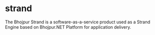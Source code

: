 # strand
The Bhojpur Strand is a software-as-a-service product used as a Strand Engine based on Bhojpur.NET Platform for application delivery.
